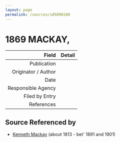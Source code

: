 ```yaml
---
layout: page
permalink: /sources/s85090160
---
```


# 1869 MACKAY, 

Field | Detail
---:|:---
Publication | 
Originator / Author | 
Date | 
Responsible Agency | 
Filed by Entry | 
References | 

## Source Referenced by

* [Kenneth Mackay](../people/@43646316@-kenneth-mackay-b1813-d1891~1901.md) (about 1813 - bet' 1891 and 1901)
